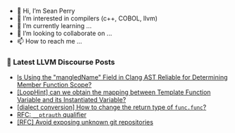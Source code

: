 - 👋 Hi, I’m Sean Perry
- 👀 I’m interested in compilers (c++, COBOL, llvm)
- 🌱 I’m currently learning ...
- 💞️ I’m looking to collaborate on ...
- 📫 How to reach me ...

<!---
s66perry/s66perry is a ✨ special ✨ repository because its `README.md` (this file) appears on your GitHub profile.
You can click the Preview link to take a look at your changes.
--->
### 📕 Latest LLVM Discourse Posts

<!-- DISCOURSE-LLVM:START -->
- [Is Using the &quot;mangledName&quot; Field in Clang AST Reliable for Determining Member Function Scope?](https://discourse.llvm.org/t/is-using-the-mangledname-field-in-clang-ast-reliable-for-determining-member-function-scope/81167#post_2)
- [[LoopHint] can we obtain the mapping between Template Function Variable and its Instantiated Variable?](https://discourse.llvm.org/t/loophint-can-we-obtain-the-mapping-between-template-function-variable-and-its-instantiated-variable/80806#post_4)
- [[dialect conversion] How to change the return type of `func.func`?](https://discourse.llvm.org/t/dialect-conversion-how-to-change-the-return-type-of-func-func/76419#post_8)
- [RFC: `__ptrauth` qualifier](https://discourse.llvm.org/t/rfc-ptrauth-qualifier/80710?page=2#post_28)
- [[RFC] Avoid exposing unknown git repositories](https://discourse.llvm.org/t/rfc-avoid-exposing-unknown-git-repositories/80962#post_16)
<!-- DISCOURSE-LLVM:END -->
